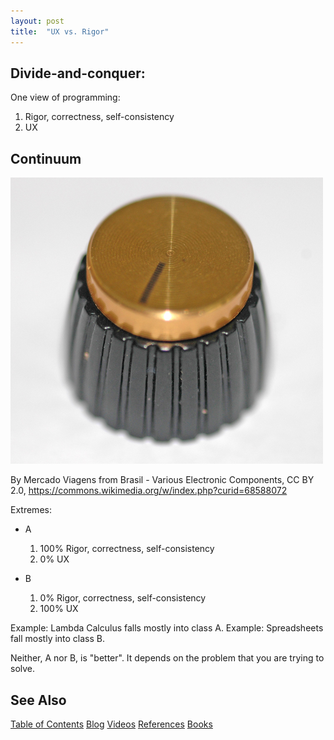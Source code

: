 ```yaml
---
layout: post
title:  "UX vs. Rigor"
---
```

## Divide-and-conquer:
One view of programming:
1. Rigor, correctness, self-consistency
2. UX


## Continuum
![Continuum Knob](/assets/knob.png)

By Mercado Viagens from Brasil - Various Electronic Components, CC BY 2.0, https://commons.wikimedia.org/w/index.php?curid=68588072

Extremes:
- A
	1. 100% Rigor, correctness, self-consistency
	2. 0%    UX

- B
	1. 0%      Rigor, correctness, self-consistency
	2. 100% UX

Example: Lambda Calculus falls mostly into class A.
Example: Spreadsheets fall mostly into class B.

Neither, A nor B, is "better".  It depends on the problem that you are trying to solve.

## See Also

[Table of Contents](https://guitarvydas.github.io/2021/12/10/Table-of-Contents-Dec-01-2021.html)
[Blog](https://guitarvydas.github.io)
[Videos](https://www.youtube.com/channel/UC9EJr0nKHwadbHUtc5zHdmQ/videos)
[References](https://guitarvydas.github.io/2021/01/14/References.html)
[Books](https://leanpub.com/u/paul-tarvydas.html)

<script src="https://utteranc.es/client.js" 
        repo="guitarvydas/guitarvydas.github.io" 
        issue-term="pathname" 
        theme="github-light" 
        crossorigin="anonymous" > 
</script> 